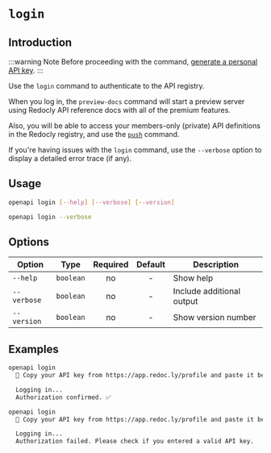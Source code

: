 # `login`

## Introduction

:::warning Note
Before proceeding with the command, [generate a personal API key](../../workflows/personal-api-keys.md).
:::

Use the `login` command to authenticate to the API registry.

When you log in, the `preview-docs` command will start a preview server using Redocly API reference docs with all of the premium features.

Also, you will be able to access your members-only (private) API definitions in the Redocly registry, and use the [`push`](./push.md) command.

If you're having issues with the `login` command, use the `--verbose` option to display a detailed error trace (if any).

## Usage

```bash
openapi login [--help] [--verbose] [--version]

openapi login --verbose
```

## Options

Option      | Type      | Required  | Default | Description
------------|:---------:|:---------:|:-------:|------------
`--help`    | `boolean` | no        | -       | Show help
`--verbose` | `boolean` | no        | -       | Include additional output
`--version` | `boolean` | no        | -       | Show version number

## Examples

```bash Successful login
openapi login
  🔑 Copy your API key from https://app.redoc.ly/profile and paste it below:

  Logging in...
  Authorization confirmed. ✅
```

```bash Failed login
openapi login
  🔑 Copy your API key from https://app.redoc.ly/profile and paste it below:

  Logging in...
  Authorization failed. Please check if you entered a valid API key.
```
